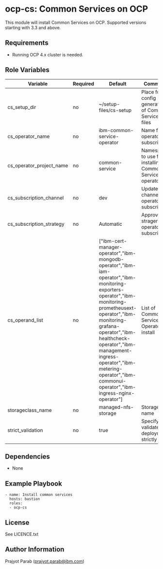 ocp-cs: Common Services on OCP
=========

This module will install Common Services on OCP. Supported versions starting with 3.3 and above.

Requirements
------------

 - Running OCP 4.x cluster is needed.

Role Variables
--------------

| Variable                 | Required | Default                            | Comments                                                  |
|--------------------------|----------|------------------------------------|-----------------------------------------------------------|
| cs_setup_dir             | no       | ~/setup-files/cs-setup             | Place for config generation of Common Services files      |
| cs_operator_name         | no       | ibm-common-service-operator        | Name for operator subscription                            |
| cs_operator_project_name | no       | common-service                     | Namespace to use for installing Common Services operators |
| cs_subscription_channel  | no       | dev                                | Update channel for operator subscription                  |
| cs_subscription_strategy | no       | Automatic                          | Approval stragergy for operator subscription              |
| cs_operand_list          | no       | ["ibm-cert-manager-operator","ibm-mongodb-operator","ibm-iam-operator","ibm-monitoring-exporters-operator","ibm-monitoring-prometheusext-operator","ibm-monitoring-grafana-operator","ibm-healthcheck-operator","ibm-management-ingress-operator","ibm-metering-operator","ibm-commonui-operator","ibm-ingress-nginx-operator"] | List of Common Services Operators to install |
| storageclass_name        | no       | managed-nfs-storage                | StorageClass name                                         |
| strict_validation        | no       | true                               | Specify if to validate deployment strictly                |

Dependencies
------------

 - None

Example Playbook
----------------

    - name: Install common services
      hosts: bastion
      roles:
      - ocp-cs

License
-------

See LICENCE.txt

Author Information
------------------

Prajyot Parab (prajyot.parab@ibm.com)

